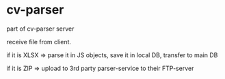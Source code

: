 # cv-parser

part of cv-parser server

receive file from client.

if it is XLSX => parse it in JS objects, save it in local DB, transfer to main DB

if it is ZIP => upload to 3rd party parser-service to their FTP-server
